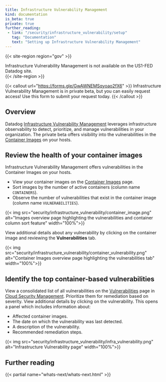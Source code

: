 ```yaml
---
title: Infrastructure Vulnerability Management
kind: documentation
is_beta: true
private: true
further_reading:
 - link: "/security/infrastructure_vulnerability/setup"
   tag: "Documentation"
   text: "Setting up Infrastructure Vulnerability Management"
---
```


{{< site-region region="gov" >}}
<div class="alert alert-warning">
Infrastructure Vulnerability Management is not available on the US1-FED Datadog site.
</div>
{{< /site-region >}}

{{< callout url="https://forms.gle/GwAWNEMSqyoao2fX6" >}}
  Infrastructure Vulnerability Management is in private beta, but you can easily request access! Use this form to submit your request today.
{{< /callout >}}

## Overview

Datadog [Infrastructure Vulnerability Management][1] leverages infrastructure observability to detect, prioritize, and manage vulnerabilities in your organization. The private beta offers visibility into the vulnerabilities in the [Container Images][2] on your hosts.

## Review the health of your container images
Infrastructure Vulnerability Management offers vulnerabilities in the Container Images on your hosts.

- View your container images on the [Container Images][2] page. 
- Sort images by the number of active containers (column name `CONTAINERS`).
- Observe the number of vulnerabilities that exist in the container image (column name `VULNERABILITIES`).

{{< img src="security/infrastructure_vulnerability/container_image.png" alt="Images overview page highlighting the vulnerabilities and container column sort feature" width="100%">}}

View additional details about any vulnerability by clicking on the container image and reviewing the **Vulnerabilities** tab.

{{< img src="security/infrastructure_vulnerability/container_vulnerability.png" alt="Container Images overview page highlighting the vulnerabilities tab" width="100%">}}


## Identify the top container-based vulnerabilities

View a consolidated list of all vulnerabilities on the [Vulnerabilities][1] page in [Cloud Security Management][3]. Prioritize them for remediation based on severity. View additional details by clicking on the vulnerability. This opens a panel which includes information about: 
- Affected container images.
- The date on which the vulnerability was last detected.
- A description of the vulnerability.
- Recommended remediation steps.

{{< img src="security/infrastructure_vulnerability/infra_vulnerability.png" alt="Infrastructure Vulnerability page" width="100%">}}

[1]: https://app.datadoghq.com/security/infra-vulnerability
[2]: https://app.datadoghq.com/containers/images
[3]: https://app.datadoghq.com/security/csm

## Further reading

{{< partial name="whats-next/whats-next.html" >}}